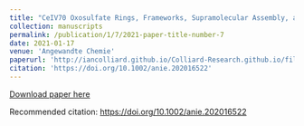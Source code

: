 ```yaml
---
title: "CeIV70 Oxosulfate Rings, Frameworks, Supramolecular Assembly, and Redox Activity"
collection: manuscripts
permalink: /publication/1/7/2021-paper-title-number-7
date: 2021-01-17
venue: 'Angewandte Chemie'
paperurl: 'http://iancolliard.github.io/Colliard-Research.github.io/files/paper7.pdf'
citation: 'https://doi.org/10.1002/anie.202016522'
---
```


<a href='http://iancolliard.github.io/Colliard-Research.github.io/files/paper7.pdf'>Download paper here</a>

Recommended citation: https://doi.org/10.1002/anie.202016522